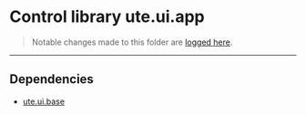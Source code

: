 # Control library ute.ui.app

> Notable changes made to this folder are [logged here](doc/CHANGELOG.md).

***
## Dependencies
* [ute.ui.base](../../../../../ZEBASE_CTRL/src/ute/ui/base/README.md)
